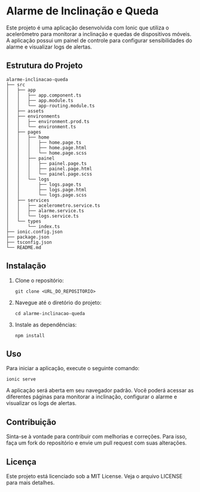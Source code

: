 # Alarme de Inclinação e Queda

Este projeto é uma aplicação desenvolvida com Ionic que utiliza o acelerômetro para monitorar a inclinação e quedas de dispositivos móveis. A aplicação possui um painel de controle para configurar sensibilidades do alarme e visualizar logs de alertas.

## Estrutura do Projeto

```
alarme-inclinacao-queda
├── src
│   ├── app
│   │   ├── app.component.ts
│   │   ├── app.module.ts
│   │   └── app-routing.module.ts
│   ├── assets
│   ├── environments
│   │   ├── environment.prod.ts
│   │   └── environment.ts
│   ├── pages
│   │   ├── home
│   │   │   ├── home.page.ts
│   │   │   ├── home.page.html
│   │   │   └── home.page.scss
│   │   ├── painel
│   │   │   ├── painel.page.ts
│   │   │   ├── painel.page.html
│   │   │   └── painel.page.scss
│   │   └── logs
│   │       ├── logs.page.ts
│   │       ├── logs.page.html
│   │       └── logs.page.scss
│   ├── services
│   │   ├── acelerometro.service.ts
│   │   ├── alarme.service.ts
│   │   └── logs.service.ts
│   └── types
│       └── index.ts
├── ionic.config.json
├── package.json
├── tsconfig.json
└── README.md
```

## Instalação

1. Clone o repositório:
   ```
   git clone <URL_DO_REPOSITORIO>
   ```
2. Navegue até o diretório do projeto:
   ```
   cd alarme-inclinacao-queda
   ```
3. Instale as dependências:
   ```
   npm install
   ```

## Uso

Para iniciar a aplicação, execute o seguinte comando:
```
ionic serve
```

A aplicação será aberta em seu navegador padrão. Você poderá acessar as diferentes páginas para monitorar a inclinação, configurar o alarme e visualizar os logs de alertas.

## Contribuição

Sinta-se à vontade para contribuir com melhorias e correções. Para isso, faça um fork do repositório e envie um pull request com suas alterações.

## Licença

Este projeto está licenciado sob a MIT License. Veja o arquivo LICENSE para mais detalhes.